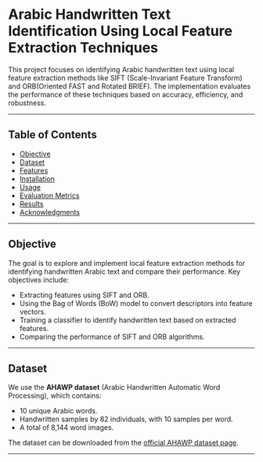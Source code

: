 
# Arabic Handwritten Text Identification Using Local Feature Extraction Techniques

This project focuses on identifying Arabic handwritten text using local feature extraction methods like SIFT (Scale-Invariant Feature Transform) and ORB(Oriented FAST and Rotated BRIEF). The implementation evaluates the performance of these techniques based on accuracy, efficiency, and robustness.

---

## Table of Contents

- [Objective](#objective)
- [Dataset](#dataset)
- [Features](#features)
- [Installation](#installation)
- [Usage](#usage)
- [Evaluation Metrics](#evaluation-metrics)
- [Results](#results)
- [Acknowledgments](#acknowledgments)

---

## Objective

The goal is to explore and implement local feature extraction methods for identifying handwritten Arabic text and compare their performance. Key objectives include:

- Extracting features using SIFT and ORB.
- Using the Bag of Words (BoW) model to convert descriptors into feature vectors.
- Training a classifier to identify handwritten text based on extracted features.
- Comparing the performance of SIFT and ORB algorithms.

---

## Dataset

We use the **AHAWP dataset** (Arabic Handwritten Automatic Word Processing), which contains:

- 10 unique Arabic words.
- Handwritten samples by 82 individuals, with 10 samples per word.
- A total of 8,144 word images.

The dataset can be downloaded from the [official AHAWP dataset page](https://data.mendeley.com/datasets/2h76672znt/1/files/9031138a-b812-433e-a704-8acb1707936e).

---

